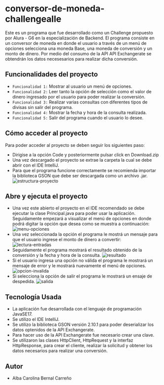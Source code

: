 # conversor-de-moneda-challengealle
Este es un programa que fue desarrollado como un Challenge propuesto por Alura - G6 en la especialización de Backend. El programa consiste en un conversor de moneda en donde el usuario a través de un menú de opciones selecciona una moneda Base, una moneda de conversión y un monto de dinero. Por medio del consumo de la API API Exchangerate se obtendrán los datos necesesarios para realizar dicha conversión.
## Funcionalidades del proyecto
- `Funcionalidad 1:` Mostrar al usuario un menú de opciones.
- `Funcionalidad 2:` Leer tanto la opción de selección como el valor de dinero ingresado por el usuario para poder realizar la conversión.
- `Funcionalidad 3:` Realizar varias consultas con diferentes tipos de divisas sin salir del programa.
- `Funcionalidad 4:` Mostrar la fecha y hora de la consulta realizada.
- `Funcionalidad 5:` Salir del programa cuando el usuario lo desee.
## Cómo acceder al proyecto
Para poder acceder al proyecto se deben seguir los siguientes paso:
- Dirigise a la opción Code y posteriormente pulsar click en Download.zip
- Una vez descargado el proyecto se extrae la carpeta la cual se debe abrir con el IDE IntelliJ.
- Para que el programa funcione correctamente se recomienda importar la biblioteca GSON que debe ser descargada como un archivo .jar.
  ![estructura-proyecto](https://github.com/C4r0l1n43ern4l/conversor-de-moneda-challengealle/assets/90581744/c96e724d-9bd5-4b9e-a169-733213e71f27)
## Abre y ejecuta el proyecto
- Una vez este abierto el proyecto en el IDE recomendado se debe ejecutar la clase Principal.java para poder usar la aplicación. Seguidamente empezará a visualizar el menú de opciones en donde podrá digitar la opción que desea como se muestra a continuación:
  ![menu-opciones](https://github.com/C4r0l1n43ern4l/conversor-de-moneda-challengealle/assets/90581744/a0ad8095-7a2c-4045-890b-3af1e6855b3c)
- Una vez seleccionada la opción el programa le mostrá un mensaje para que el usuario ingrese el monto de dinero a convertir:
  ![lectura-entradas](https://github.com/C4r0l1n43ern4l/conversor-de-moneda-challengealle/assets/90581744/5a92895a-34c4-422e-b681-3e19b3e53c10)
- Seguidamente el programa mostrará el resultado obtenido de la conversión y la fecha y hora de la consulta.
  ![resultado](https://github.com/C4r0l1n43ern4l/conversor-de-moneda-challengealle/assets/90581744/856e23e4-3653-47bb-87cc-5d4290d9d13d)
- Si el usuario ingresa una opción no válida el programa le mostrará un mensaje de error y le mostrará nuevamente el menú de opciones.
  ![opcion-invalida](https://github.com/C4r0l1n43ern4l/conversor-de-moneda-challengealle/assets/90581744/b3c87370-0fee-4fba-a512-79c0042eb3df)
- Si selecciona la opción de salir el programa le mostrará un ensaje de despedida.
  ![salida](https://github.com/C4r0l1n43ern4l/conversor-de-moneda-challengealle/assets/90581744/9a94f476-3109-468b-a9f0-36392920dadf)
## Tecnología Usada
- La aplicación fue desarrollada con el lenguaje de programación JavaSE17.
- Se utilizo el IDE IntelliJ.
- Se utilizo la biblioteca GSON versión 2.10.1 para poder deserializar los datos optenidos de la API Exchangerate.
- Para hacer uso de la API Exchangerate fue necesario crear una clave.
- Se utilizaron las clases HttpClient, HttpRequest y la interfaz HttpResponse, para crear el cliente, realizar la solicitud y obtener los datos necesarios para realizar una conversión.
## Autor
- Alba Carolina Bernal Carreño
